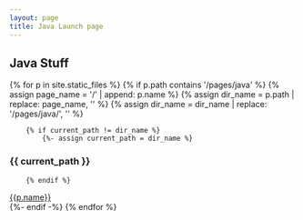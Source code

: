 ```yaml
---
layout: page
title: Java Launch page
---
```

## Java Stuff
{% for p in site.static_files %}
    {% if p.path contains '/pages/java' %}
        {% assign page_name = '/' | append: p.name %}
        {% assign dir_name = p.path | replace: page_name, '' %}
        {% assign dir_name = dir_name | replace: '/pages/java/', '' %}

        {% if current_path != dir_name %}
            {%- assign current_path = dir_name %}
### {{ current_path }}
        {% endif %}
<a href="{{ site.baseurl }}{{ p.path | replace: '.md','' }}">{{p.name}}</a><br/>
    {%- endif -%}
{% endfor %}


